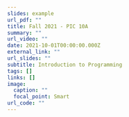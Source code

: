 ```yaml
---
slides: example
url_pdf: ""
title: Fall 2021 - PIC 10A
summary: ""
url_video: ""
date: 2021-10-01T00:00:00.000Z
external_link: ""
url_slides: ""
subtitle: Introduction to Programming
tags: []
links: []
image:
  caption: ""
  focal_point: Smart
url_code: ""
---
```

